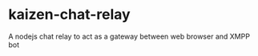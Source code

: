 kaizen-chat-relay
=================

A nodejs chat relay to act as a gateway between web browser and XMPP bot
